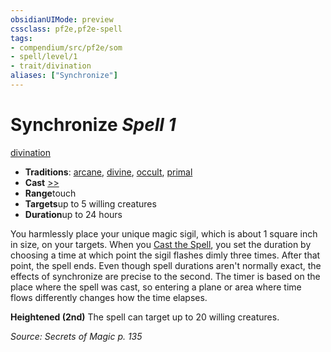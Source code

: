 ```yaml
---
obsidianUIMode: preview
cssclass: pf2e,pf2e-spell
tags:
- compendium/src/pf2e/som
- spell/level/1
- trait/divination
aliases: ["Synchronize"]
---
```

# Synchronize *Spell 1*   
[divination](../../rules/traits/divination.md)  

- **Traditions**: [arcane](../../rules/traits/arcane.md), [divine](../../rules/traits/divine.md), [occult](../../rules/traits/occult.md), [primal](../../rules/traits/primal.md)
- **Cast** [>>](../../rules/core-rulebook/chapter-9-playing-the-game.md#Actions "Two-Action") 
- **Range**touch
- **Targets**up to 5 willing creatures
- **Duration**up to 24 hours

You harmlessly place your unique magic sigil, which is about 1 square inch in size, on your targets. When you [Cast the Spell](../../rules/actions/cast-a-spell.md), you set the duration by choosing a time at which point the sigil flashes dimly three times. After that point, the spell ends. Even though spell durations aren't normally exact, the effects of synchronize are precise to the second. The timer is based on the place where the spell was cast, so entering a plane or area where time flows differently changes how the time elapses.

**Heightened (2nd)** The spell can target up to 20 willing creatures.

*Source: Secrets of Magic p. 135*